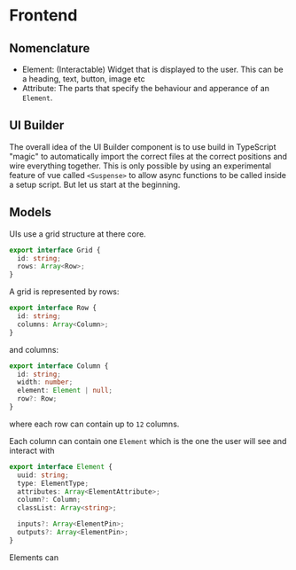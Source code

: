 # Frontend

## Nomenclature

- Element: (Interactable) Widget that is displayed to the user. This can be a heading, text, button, image etc
- Attribute: The parts that specify the behaviour and apperance of an `Element`.

## UI Builder

The overall idea of the UI Builder component is to use build in TypeScript "magic" to automatically import the correct files at the correct positions and wire everything together.
This is only possible by using an experimental feature of vue called `<Suspense>` to allow async functions to be called inside a setup script. But let us start at the beginning.

## Models

UIs use a grid structure at there core.

```ts
export interface Grid {
  id: string;
  rows: Array<Row>;
}
```

A grid is represented by rows:

```ts
export interface Row {
  id: string;
  columns: Array<Column>;
}
```

and columns:

```ts
export interface Column {
  id: string;
  width: number;
  element: Element | null;
  row?: Row;
}
```

where each row can contain up to `12` columns.

Each column can contain one `Element` which is the one the user will see and interact with

```ts
export interface Element {
  uuid: string;
  type: ElementType;
  attributes: Array<ElementAttribute>;
  column?: Column;
  classList: Array<string>;

  inputs?: Array<ElementPin>;
  outputs?: Array<ElementPin>;
}
```

Elements can

